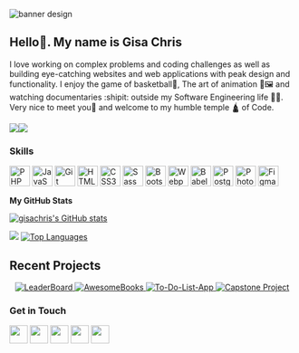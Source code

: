 ![banner design](https://github.com/gisachris/gisachris/assets/125574259/3b9a8764-93f7-4c80-b4ed-e0f5208aec73)
## Hello👋. My name is Gisa Chris
I love working on complex problems and coding challenges as well as building eye-catching websites and web applications with peak design and functionality. I enjoy the game of basketball🏀, The art of animation 🎨🖼️ and watching documentaries :shipit: outside my Software Engineering life 👨‍💻. Very nice to meet you🤝 and welcome to my humble temple 🛕 of Code.

<a href="https://www.github.com/gisachris" target="_blank" rel="noreferrer"><img
src="https://img.shields.io/github/followers/gisachris?logo=github&style=for-the-badge&color=f97316&labelColor=1c1917" /></a><a href="https://www.twitter.com/_GisaChris" target="_blank" rel="noreferrer"><img
src="https://img.shields.io/twitter/follow/_GisaChris?logo=twitter&style=for-the-badge&color=f97316&labelColor=1c1917"
/></a>

### Skills


<p align="left">
<a href="https://www.php.net/" target="_blank" rel="noreferrer"><img src="https://raw.githubusercontent.com/danielcranney/readme-generator/main/public/icons/skills/php-colored.svg" width="36" height="36" alt="PHP" /></a>
<a href="https://developer.mozilla.org/en-US/docs/Web/JavaScript" target="_blank" rel="noreferrer"><img src="https://raw.githubusercontent.com/danielcranney/readme-generator/main/public/icons/skills/javascript-colored.svg" width="36" height="36" alt="JavaScript" /></a>
<a href="https://git-scm.com/" target="_blank" rel="noreferrer"><img src="https://raw.githubusercontent.com/danielcranney/readme-generator/main/public/icons/skills/git-colored.svg" width="36" height="36" alt="Git" /></a>
<a href="https://developer.mozilla.org/en-US/docs/Glossary/HTML5" target="_blank" rel="noreferrer"><img src="https://raw.githubusercontent.com/danielcranney/readme-generator/main/public/icons/skills/html5-colored.svg" width="36" height="36" alt="HTML5" /></a>
<a href="https://www.w3.org/TR/CSS/#css" target="_blank" rel="noreferrer"><img src="https://raw.githubusercontent.com/danielcranney/readme-generator/main/public/icons/skills/css3-colored.svg" width="36" height="36" alt="CSS3" /></a>
<a href="https://sass-lang.com/" target="_blank" rel="noreferrer"><img src="https://raw.githubusercontent.com/danielcranney/readme-generator/main/public/icons/skills/sass-colored.svg" width="36" height="36" alt="Sass" /></a>
<a href="https://getbootstrap.com/" target="_blank" rel="noreferrer"><img src="https://raw.githubusercontent.com/danielcranney/readme-generator/main/public/icons/skills/bootstrap-colored.svg" width="36" height="36" alt="Bootstrap" /></a>
<a href="https://webpack.js.org/" target="_blank" rel="noreferrer"><img src="https://raw.githubusercontent.com/danielcranney/readme-generator/main/public/icons/skills/webpack-colored.svg" width="36" height="36" alt="Webpack" /></a>
<a href="https://babeljs.io/" target="_blank" rel="noreferrer"><img src="https://raw.githubusercontent.com/danielcranney/readme-generator/main/public/icons/skills/babel-colored.svg" width="36" height="36" alt="Babel" /></a>
<a href="https://www.postgresql.org/" target="_blank" rel="noreferrer"><img src="https://raw.githubusercontent.com/danielcranney/readme-generator/main/public/icons/skills/postgresql-colored.svg" width="36" height="36" alt="PostgreSQL" /></a>
<a href="https://www.adobe.com/uk/products/photoshop.html" target="_blank" rel="noreferrer"><img src="https://raw.githubusercontent.com/danielcranney/readme-generator/main/public/icons/skills/photoshop-colored.svg" width="36" height="36" alt="Photoshop" /></a>
<a href="https://www.figma.com/" target="_blank" rel="noreferrer"><img src="https://raw.githubusercontent.com/danielcranney/readme-generator/main/public/icons/skills/figma-colored.svg" width="36" height="36" alt="Figma" /></a>
</p>


<b>My GitHub Stats</b>

<a href="http://www.github.com/gisachris"><img src="https://github-readme-stats.vercel.app/api?username=gisachris&show_icons=true&hide=&count_private=true&title_color=f97316&text_color=ffffff&icon_color=f97316&bg_color=1c1917&hide_border=true&show_icons=true" alt="gisachris's GitHub stats" /></a>

<a href="http://www.github.com/gisachris"><img src="https://github-readme-streak-stats.herokuapp.com/?user=gisachris&stroke=ffffff&background=1c1917&ring=f97316&fire=f97316&currStreakNum=ffffff&currStreakLabel=f97316&sideNums=ffffff&sideLabels=ffffff&dates=ffffff&hide_border=true" /></a>                                                                          <a href="https://github.com/gisachris" align="left"><img src="https://github-readme-stats.vercel.app/api/top-langs/?username=gisachris&langs_count=10&title_color=f97316&text_color=ffffff&icon_color=f97316&bg_color=1c1917&hide_border=true&locale=en&custom_title=Top%20%Languages" alt="Top Languages" /></a>

## Recent Projects
<p align="center">
  <a href="https://github.com/gisachris/LeaderBoard">
    <img src="https://github-readme-stats.vercel.app/api/pin/?username=gisachris&repo=LeaderBoard" alt="LeaderBoard">
  </a>
  <a href="https://github.com/gisachris/AwesomeBooks">
    <img src="https://github-readme-stats.vercel.app/api/pin/?username=gisachris&repo=AwesomeBooks" alt="AwesomeBooks">
  </a>
  <a href="https://github.com/gisachris/To-Do-List-app">
    <img src="https://github-readme-stats.vercel.app/api/pin/?username=gisachris&repo=To-Do-List-app" alt="To-Do-List-App">
  </a>
  <a href="https://github.com/gisachris/module-1-capstone-project">
    <img src="https://github-readme-stats.vercel.app/api/pin/?username=gisachris&repo=module-1-capstone-project" alt="Capstone Project">
  </a>
</p>

### Get in Touch

<p align="left"> <a href="https://discord.com/users/Gisa Chris" target="_blank" rel="noreferrer"><img src="https://raw.githubusercontent.com/danielcranney/readme-generator/main/public/icons/socials/discord.svg" width="32" height="32" /></a> <a href="https://www.github.com/gisachris" target="_blank" rel="noreferrer"><img src="https://raw.githubusercontent.com/danielcranney/readme-generator/main/public/icons/socials/github.svg" width="32" height="32" /></a> <a href="https://www.linkedin.com/in/gisa-chris-907948267/" target="_blank" rel="noreferrer"><img src="https://raw.githubusercontent.com/danielcranney/readme-generator/main/public/icons/socials/linkedin.svg" width="32" height="32" /></a> <a href="https://www.stackoverflow.com/users/21486781/gisa-chris" target="_blank" rel="noreferrer"><img src="https://raw.githubusercontent.com/danielcranney/readme-generator/main/public/icons/socials/stackoverflow.svg" width="32" height="32" /></a> <a href="https://www.twitter.com/_GisaChris" target="_blank" rel="noreferrer"><img src="https://raw.githubusercontent.com/danielcranney/readme-generator/main/public/icons/socials/twitter.svg" width="32" height="32" /></a></p>

